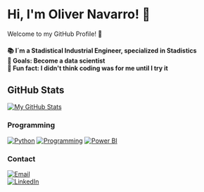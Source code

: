 # Hi, I'm Oliver Navarro! 👋

Welcome to my GitHub Profile! 🌟

<h4 align="left">📚 I´m a Stadistical Industrial Engineer, specialized in Stadistics <br>🎯 Goals: Become a data scientist <br>🎲 Fun fact: I didn't think coding was for me until I try it 

## GitHub Stats
[![My GitHub Stats](https://github-readme-stats.vercel.app/api?username=Oliver-NG23&show_icons=true&theme=tokyonight)](https://github.com/anuraghazra/github-readme-stats)

### Programming
  [![Python](https://img.icons8.com/color/48/000000/python.png)](https://www.python.org)
  [![Programming](https://skillicons.dev/icons?i=r)](https://skillicons.dev)
  [![Power BI](https://img.icons8.com/color/48/000000/power-bi.png)](https://powerbi.microsoft.com)

### Contact
  [![Email](https://img.shields.io/badge/olicern@gmail.com-email_personal-D14836?style=for-the-badge&logo=gmail&logoColor=white&labelColor=101010)](mailto:olicern@gmail.com)
</br>
  [![LinkedIn](https://img.shields.io/badge/LinkedIn-Oliver_Navarro-0077B5?style=for-the-badge&logo=linkedin&logoColor=white&labelColor=101010)](https://www.linkedin.com/in/olivernavarro23)

